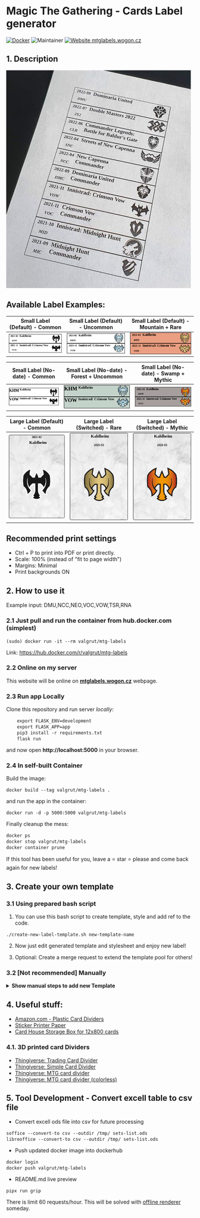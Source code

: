 # Magic The Gathering - Cards Label generator

<!-- [![Docker](https://img.shields.io/badge/docker-%230db7ed.svg?style=for-the-badge&logo=docker&logoColor=white)](https://hub.docker.com/r/valgrut/mtg-labels) -->

[![Docker](https://img.shields.io/badge/Docker%20Hub-valgrut/mtglabels-blue.svg?logo=docker)](https://hub.docker.com/r/valgrut/mtg-labels) ![Maintainer](https://img.shields.io/badge/maintainer-Valgrut-blue) [![Website mtglabels.wogon.cz](https://img.shields.io/website-up-down-green-red/https/mtglabels.wogon.cz.svg)](https://mtglabels.wogon.cz)

## 1. Description

![](additional-data/printed-labels2.jpg)

## Available Label Examples:

|  Small Label (Default) - Common | Small Label (Default) - Uncommon  |  Small Label (Default) - Mountain + Rare  |
:-------------------------:|:-------------------------:|:-------------------------:
![](additional-data/labels-c.png)  |  ![](additional-data/labels-u.png) | ![](additional-data/labels-mr.png)

|  Small Label (No-date) - Common | Small Label (No-date) - Forest + Uncommon  |  Small Label (No-date) - Swamp + Mythic |
:-------------------------:|:-------------------------:|:-------------------------:
![](additional-data/labels-no-c.png)  |  ![](additional-data/labels-fu.png) | ![](additional-data/labels-sm.png)

|  Large Label (Default) - Common |  Large Label (Switched) - Rare  | Large Label (Switched) - Mythic |
:-------------------------:|:-------------------------:|:------------------------------------:
![](additional-data/labels-large-c.png)  |  ![](additional-data/labels-large-sw-r.png) | ![](additional-data/labels-large-sw-m.png)

## Recommended print settings
* Ctrl + P to print into PDF or print directly.
* Scale: 100% (instead of "fit to page width")
* Margins: Minimal
* Print backgrounds ON

## 2. How to use it

Example input: DMU,NCC,NEO,VOC,VOW,TSR,RNA

### 2.1 Just pull and run the container from hub.docker.com (simplest)
```
(sudo) docker run -it --rm valgrut/mtg-labels
```

Link: https://hub.docker.com/r/valgrut/mtg-labels

### 2.2 Online on my server
This website will be online on [**mtglabels.wogon.cz**](https://mtglabels.wogon.cz) webpage.

### 2.3 Run app Locally
Clone this repository and run server *locally*:
```
    export FLASK_ENV=development
    export FLASK_APP=app
    pip3 install -r requirements.txt
    flask run
```

and now open **http://localhost:5000** in your browser.

### 2.4 In self-built Container
Build the image:
```
docker build --tag valgrut/mtg-labels .
```

and run the app in the container:
```
docker run -d -p 5000:5000 valgrut/mtg-labels
```

Finally cleanup the mess:
```
docker ps
docker stop valgrut/mtg-labels
docker container prune
```


If this tool has been useful for you, leave a ⭐ star ⭐ please and come back again for new labels!


## 3. Create your own template
### 3.1 Using prepared bash script

1. You can use this bash script to create template, style and add ref to the code.
```
./create-new-label-template.sh new-template-name
```

2. Now just edit generated template and stylesheet and enjoy new label!

3. Optional: Create a merge request to extend the template pool for others!


### 3.2 [Not recommended] Manually
<details><summary><b>Show manual steps to add new Template</b></summary>
<p>
<pre>
Important note 1: Keep an eye on the naming of the files and of the added lines in the code!
- 'label\_type' in app.py must match the html form '\<option value='
- 'label\_type\_name' in app.py must match template and stylesheet file names

1. Copy and modify your copy of the template file in templates/
```bash
cp templates/small-labels-default-template.html templates/NEW-LABEL-OPTION-STYLE-NAME-template.html
vim templates/NEW-LABEL-OPTION-STYLE-NAME-template.html
```

2. Copy and modify your copy of the stylesheet file in static/
```bash
cp static/small-labels-default.css static/NEW-LABEL-OPTION-STYLE-NAME.css
vim static/NEW-LABEL-OPTION-STYLE-NAME.css
```

3. Add option into the html form in the 'index.html' file
```html
<option value="NEW_LABEL_OPTION_STYLE">New label style name</option>
```

4. Add 'elif' lines into the 'app.py'
```python
elif label_type == "NEW_LABEL_OPTION_STYLE_NAME":
    label_type_name = "NEW-LABEL-OPTION-STYLE-NAME"
```

Which is passed into the files path later in the code.
```
    html_label_template = label_type_name+"-template.html"
    css_label_style = "static/"+label_type_name+".css
```
</pre>
</p>
</details>


## 4. Useful stuff:
- [Amazon.com - Plastic Card Dividers](https://www.amazon.com/Plastic-Dividers-Baseball-Trading-Divider/dp/B09H2XSCFT/ref=sr_1_11?crid=3PQKODNJAT4SL&keywords=BCW%2BTall%2BTrading%2BCard%2BDividers%2B-%2B50%2Bct&qid=1663061447&sprefix=bcw%2Btall%2Btrading%2Bcard%2Bdividers%2B-%2B50%2Bct%2B%2Caps%2C290&sr=8-11&th=1)
- [Sticker Printer Paper](https://www.amazon.com/dp/B06XZS3L5F/)
- [Card House Storage Box for 12x800 cards](https://www.amazon.com/Card-House-Storage-Box-800-Count/dp/B01M3YVUDR/ref=sr_1_14?crid=3PQKODNJAT4SL&keywords=BCW+Tall+Trading+Card+Dividers+-+50+ct&qid=1663061447&sprefix=bcw+tall+trading+card+dividers+-+50+ct+%2Caps%2C290&sr=8-14)

### 4.1. 3D printed card Dividers
- [Thingiverse: Trading Card Divider](https://www.thingiverse.com/thing:2952669)
- [Thingiverse: Simple Card Divider](https://www.thingiverse.com/thing:2103998)
- [Thingiverse: MTG card divider](https://www.thingiverse.com/thing:644763)
- [Thingiverse: MTG card divider (colorless)](https://www.thingiverse.com/thing:3553237)


## 5. Tool Development - Convert excell table to csv file
- Convert excell ods file into csv for future processing
```
soffice --convert-to csv --outdir /tmp/ sets-list.ods
libreoffice --convert-to csv --outdir /tmp/ sets-list.ods
```

- Push updated docker image into dockerhub
```
docker login
docker push valgrut/mtg-labels
```

- README.md live preview
```
pipx run grip
```

There is limit 60 requests/hour. This will be solved with [offline renderer](https://github.com/joeyespo/grip/issues/35) someday.
